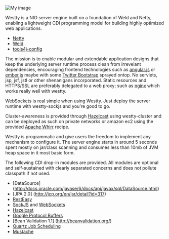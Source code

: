 ![My image](https://raw.github.com/deephacks/westty/master/westty.png)

Westty is a NIO server engine built on a foundation of Weld and Netty, enabling a lightweight CDI 
programming model for building highly optimized web applications. 

* [Netty](http://netty.io)
* [Weld](http://seamframework.org/Weld)
* [tools4j-config](https://github.com/deephacks/tools4j-config)

The mission is to enable modular and extendable application designs that keep the underlying server runtime process 
clean from irrevelant dependencies, encouraging frontend technologies such as [angular.js](http://angularjs.org) or 
[ember.js](http://emberjs.com) maybe with some [Twitter Bootstrap](http://twitter.github.com/bootstrap/) sprayed ontop. 
No servlets, jsp, jsf, jstl or other shenanigans incorporated. Static resources and HTTPS/SSL are preferably delegated 
to a web proxy; such as [nginx](http://wiki.nginx.org/Main) which works really well with westty. 

WebSockets is real simple when using Westty. Just deploy the server runtime with westty-sockjs and you're good to go.

Cluster-awareness is provided through [Hazelcast](http://www.hazelcast.com) using westty-cluster and can be deployed 
as such on private networks or amazon ec2 using the provided [Apache Whirr](http://whirr.apache.org) recipe.

Westty is programmatic and give users the freedom to implement any mechanism to configure it. The server engine 
starts in around 5 seconds spent mostly on jar/class scanning and consumes less than 10mb of JVM heap space in it most
basic form.

The following CDI drop-in modules are provided. All modules are optional and self-sustained with clearly separated 
concerns and does not pollute classpath if not used. 


* [DataSource] (http://docs.oracle.com/javase/6/docs/api/javax/sql/DataSource.html)
* [JPA 2.0] (http://jcp.org/en/jsr/detail?id=317)
* [RestEasy](http://www.jboss.org/resteasy)
* [SockJS](https://github.com/sockjs/sockjs-protocol) and [WebSockets](http://tools.ietf.org/html/rfc6455)
* [Hazelcast](http://www.hazelcast.com)
* [Google Protocol Buffers](https://developers.google.com/protocol-buffers/docs/overview)
* [Bean Validation 1.1] (http://beanvalidation.org/)
* [Quartz Job Scheduling](http://quartz-scheduler.org)
* [Mustache](http://mustache.github.com/)


